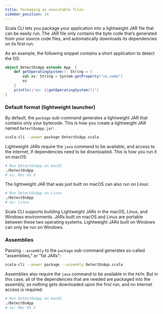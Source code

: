 ```yaml
---
title: Packaging as executable files
sidebar_position: 14
---
```


Scala CLI lets you package your application into a lightweight JAR file that can be easily run.
The JAR file only contains the byte code that’s generated from your source code files, and automatically downloads its dependencies on its first run.

As an example, the following snippet contains a short application to detect the OS:
```scala title=DetectOsApp.scala
object DetectOsApp extends App  {
    def getOperatingSystem(): String = {
        val os: String = System.getProperty("os.name")
        os
    }
    println(s"os: ${getOperatingSystem()}")
}
```

### Default format (lightweight launcher)

By default, the `package` sub-command generates a lightweight JAR that contains only your bytecode. This is how you create a lightweight JAR named `DetectOsApp.jar`:

```bash
scala-cli --power package DetectOsApp.scala
```

<!-- Expected-regex:
Wrote .*DetectOsApp, run it with
  .*\/DetectOsApp
-->

Lightweight JARs require the `java` command to be available, and access to the internet, if dependencies need to be downloaded. This is how you run it on macOS:

```bash
# Run DetectOsApp on macOS
./DetectOsApp
# os: Mac OS X
```

The lightweight JAR that was just built on macOS can also run on Linux:

```bash
# Run DetectOsApp on Linux
./DetectOsApp
# os: Linux
```

Scala CLI supports building Lightweight JARs in the macOS, Linux, and Windows environments.
JARs built on macOS and Linux are portable between these two operating systems.
Lightweight JARs built on Windows can only be run on Windows.


### Assemblies
Passing `--assembly` to the `package` sub-command generates so-called "assemblies," or "fat JARs":

```bash
scala-cli --power package --assembly DetectOsApp.scala
```

Assemblies also require the `java` command to be available in the `PATH`. But in this case, all of the dependencies that are needed are packaged into the assembly, so nothing gets downloaded upon the first run, and no internet access is required.

```bash
# Run DetectOsApp on macOS
./DetectOsApp
# os: Mac OS X
```
